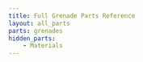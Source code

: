 ```yaml
---
title: Full Grenade Parts Reference
layout: all_parts
parts: grenades
hidden_parts:
    - Materials
---
```

